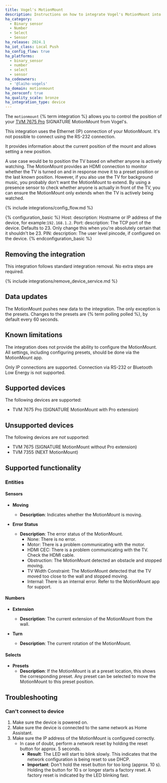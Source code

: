 ```yaml
---
title: Vogel's MotionMount
description: Instructions on how to integrate Vogel's MotionMount into Home Assistant.
ha_category:
  - Binary sensor
  - Number
  - Select
  - Sensor
ha_release: 2024.1
ha_iot_class: Local Push
ha_config_flow: true
ha_platforms:
  - binary_sensor
  - number
  - select
  - sensor
ha_codeowners:
  - '@laiho-vogels'
ha_domain: motionmount
ha_zeroconf: true
ha_quality_scale: bronze
ha_integration_type: device
---
```


The `motionmount` {% term integration %} allows you to control the position of your [TVM 7675 Pro](https://www.vogels.com/p/tvm-7675-pro-motorized-tv-wall-mount-black) SIGNATURE MotionMount from Vogel's.

This integration uses the Ethernet (IP) connection of your MotionMount. It's not possible to connect using the RS-232 connection.

It provides information about the current position of the mount and allows setting a new position.

A use case would be to position the TV based on whether anyone is actively watching. The MotionMount provides an HDMI connection to monitor whether the TV is turned on and in response move it to a preset position or the last known position. However, if you also use the TV for background music, you probably don't want the MotionMount to extend. By using a presence sensor to check whether anyone is actually in front of the TV, you can ensure the MotionMount only extends when the TV is actively being watched.

{% include integrations/config_flow.md %}

{% configuration_basic %}
Host:
  description: Hostname or IP address of the device, for example:`192.168.1.2`.
Port:
  description: The TCP port of the device. Defaults to 23. Only change this when you're absolutely certain that it shouldn't be 23.
PIN:
  description: The user level pincode, if configured on the device.
{% endconfiguration_basic %}

## Removing the integration

This integration follows standard integration removal. No extra steps are required.

{% include integrations/remove_device_service.md %}

## Data updates

The MotionMount pushes new data to the integration.
The only exception is the presets. Changes to the presets are {% term polling polled %}, by default every 60 seconds.

## Known limitations

The integration does not provide the ability to configure the MotionMount.
All settings, including configuring presets, should be done via the MotionMount app.

Only IP connections are supported. Connection via RS-232 or Bluetooth Low Energy is not supported.

## Supported devices

The following devices are supported:

- TVM 7675 Pro (SIGNATURE MotionMount with Pro extension)

## Unsupported devices

The following devices are *not* supported:

- TVM 7675 (SIGNATURE MotionMount without Pro extension)
- TVM 7355 (NEXT MotionMount)

## Supported functionality

### Entities

#### Sensors

- **Moving**
  - **Description**: Indicates whether the MotionMount is moving.

- **Error Status**
  - **Description**: The error status of the MotionMount.
    - None: There is no error.
    - Motor: There is a problem communicating with the motor.
    - HDMI CEC: There is a problem communicating with the TV. Check the HDMI cable.
    - Obstruction: The MotionMount detected an obstacle and stopped moving.
    - TV Width Constraint: The MotionMount detected that the TV moved too close to the wall and stopped moving.
    - Internal: There is an internal error. Refer to the MotionMount app for support.

#### Numbers

- **Extension**
  - **Description**: The current extension of the MotionMount from the wall.

- **Turn**
  - **Description**: The current rotation of the MotionMount.

#### Selects

- **Presets**
  - **Description**: If the MotionMount is at a preset location, this shows the corresponding preset.
        Any preset can be selected to move the MotionMount to this preset position.

## Troubleshooting

### Can't connect to device

1. Make sure the device is powered on.
2. Make sure the device is connected to the same network as Home Assistant.
3. Make sure the IP address of the MotionMount is configured correctly.
    - In case of doubt, perform a network reset by holding the reset button for approx. 5 seconds.
      - **Result**: The LED will start to blink slowly. This indicates that the network configuration is being reset to use DHCP.
      - **Important**: Don't hold the reset button for too long (approx. 10 s). Holding the button for 10 s or longer starts a factory reset. A factory reset is indicated by the LED blinking fast.
